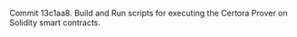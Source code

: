 Commit 13c1aa8.                    Build and Run scripts for executing the Certora Prover on Solidity smart contracts.